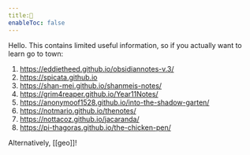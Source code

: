 ```yaml
---
title:🔘
enableToc: false
---
```


Hello. This contains limited useful information, so if you actually want to learn go to town:
1. https://eddietheed.github.io/obsidiannotes-v.3/
2. https://spicata.github.io
3. https://shan-mei.github.io/shanmeis-notes/
4. https://grim4reaper.github.io/Year11Notes/
5. https://anonymoof1528.github.io/into-the-shadow-garten/
7. https://notmario.github.io/thenotes/
8. https://nottacoz.github.io/jacaranda/
9. https://pi-thagoras.github.io/the-chicken-pen/

Alternatively, [[geo]]!
